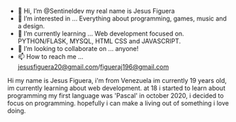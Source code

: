 - 👋 Hi, I’m @Sentineldev my real name is Jesus Figuera
- 👀 I’m interested in ... Everything about programming, games, music and a design.
- 🌱 I’m currently learning ... Web development focused on. PYTHON/FLASK, MYSQL, HTML CSS and JAVASCRIPT.
- 💞️ I’m looking to collaborate on ... anyone!
- 📫 How to reach me ... jesusfiguera20@gmail.com/figueraj196@gmail.com

Hi my name is Jesus Figuera, i'm from Venezuela im currently 19 years old, im currently learning about web development. at 18 i started to learn about programming
my first language was 'Pascal' in october 2020, i decided to focus on programming. hopefully i can make a living out of something i love doing.


<!---
Sentineldev/Sentineldev is a ✨ special ✨ repository because its `README.md` (this file) appears on your GitHub profile.
You can click the Preview link to take a look at your changes.
--->
